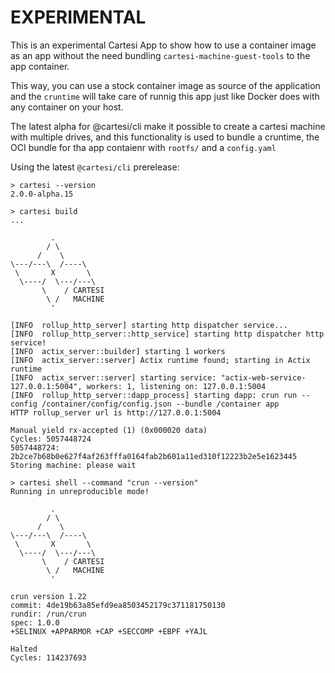 # EXPERIMENTAL

This is an experimental Cartesi App to show how to use a container image as an app without the need bundling `cartesi-machine-guest-tools` to the app container.

This way, you can use a stock container image as source of the application and the `cruntime` will take care of runnig this app just like Docker does with any container on your host.

The latest alpha for @cartesi/cli make it possible to create a cartesi machine with multiple drives, and this functionality is used to bundle a cruntime, the OCI bundle for tha app contaienr with  `rootfs/` and a `config.yaml`


Using the latest `@cartesi/cli` prerelease:


```shell
> cartesi --version
2.0.0-alpha.15

> cartesi build
...

         .
        / \
      /    \
\---/---\  /----\
 \       X       \
  \----/  \---/---\
       \    / CARTESI
        \ /   MACHINE
         '

[INFO  rollup_http_server] starting http dispatcher service...
[INFO  rollup_http_server::http_service] starting http dispatcher http service!
[INFO  actix_server::builder] starting 1 workers
[INFO  actix_server::server] Actix runtime found; starting in Actix runtime
[INFO  actix_server::server] starting service: "actix-web-service-127.0.0.1:5004", workers: 1, listening on: 127.0.0.1:5004
[INFO  rollup_http_server::dapp_process] starting dapp: crun run --config /container/config/config.json --bundle /container app
HTTP rollup_server url is http://127.0.0.1:5004

Manual yield rx-accepted (1) (0x000020 data)
Cycles: 5057448724
5057448724: 2b2ce7b68b0e627f4af263fffa0164fab2b601a11ed310f12223b2e5e1623445
Storing machine: please wait

> cartesi shell --command "crun --version"
Running in unreproducible mode!

         .
        / \
      /    \
\---/---\  /----\
 \       X       \
  \----/  \---/---\
       \    / CARTESI
        \ /   MACHINE
         '

crun version 1.22
commit: 4de19b63a85efd9ea8503452179c371181750130
rundir: /run/crun
spec: 1.0.0
+SELINUX +APPARMOR +CAP +SECCOMP +EBPF +YAJL

Halted
Cycles: 114237693
```
